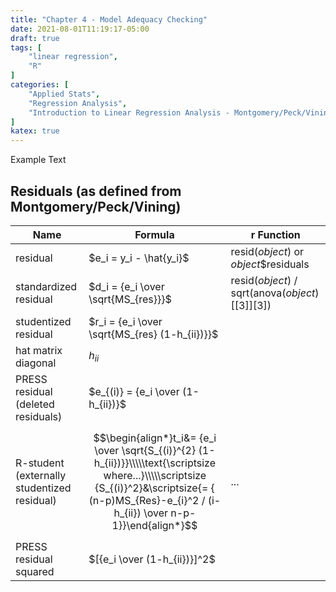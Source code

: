 ```yaml
---
title: "Chapter 4 - Model Adequacy Checking"
date: 2021-08-01T11:19:17-05:00
draft: true
tags: [
	"linear regression",
	"R"
]
categories: [
	"Applied Stats",
	"Regression Analysis",
	"Introduction to Linear Regression Analysis - Montgomery/Peck/Vining"
]
katex: true
---
```

Example Text

## Residuals (as defined from Montgomery/Peck/Vining)

| Name | Formula | r Function |
|---|---|---|
|residual| $e_i = y_i - \hat{y_i}$| resid(_object_) or _object_$residuals|
|standardized residual| $d_i = {e_i \over \sqrt{MS_{res}}}$| resid(_object_) / sqrt(anova(_object_)[[3]][3])|
|studentized residual| $r_i = {e_i \over \sqrt{MS_{res} (1-h_{ii})}}$| 
|hat matrix diagonal| $h_{ii}$| 
|PRESS residual (deleted residuals)| $e_{(i)} = {e_i \over (1-h_{ii})}$| 
|R-student (externally studentized residual)| $$\begin{align*}t_i&= {e_i \over \sqrt{S_{(i)}^{2} (1-h_{ii})}}\\\\\text{\scriptsize where...}\\\\\scriptsize {S_{(i)}^2}&\scriptsize{= { (n-p)MS_{Res}-e_{i}^2 / (i-h_{ii}) \over n-p-1}}\end{align*}$$|...|
|PRESS residual squared| $[{e_i \over (1-h_{ii})}]^2$| 
